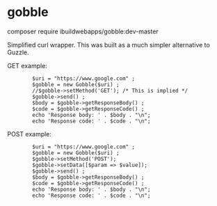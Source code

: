 # gobble

composer require ibuildwebapps/gobble:dev-master

Simplified curl wrapper.  This was built as a much simpler alternative to Guzzle.

GET example: 

            $uri = "https://www.google.com" ;
            $gobble = new Gobble($uri) ;
            //$gobble->setMethod('GET'); /* This is implied */
            $gobble->send() ;
            $body = $gobble->getResponseBody() ;
            $code = $gobble->getResponseCode() ;
            echo 'Response body: ' . $body . "\n";
            echo 'Response code: ' . $code . "\n";


POST example: 

            $uri = "https://www.google.com" ;
            $gobble = new Gobble($uri) ;
            $gobble->setMethod('POST');
            $gobble->setData([$param => $value]);
            $gobble->send() ;
            $body = $gobble->getResponseBody() ;
            $code = $gobble->getResponseCode() ;
            echo 'Response body: ' . $body . "\n";
            echo 'Response code: ' . $code . "\n"; 
